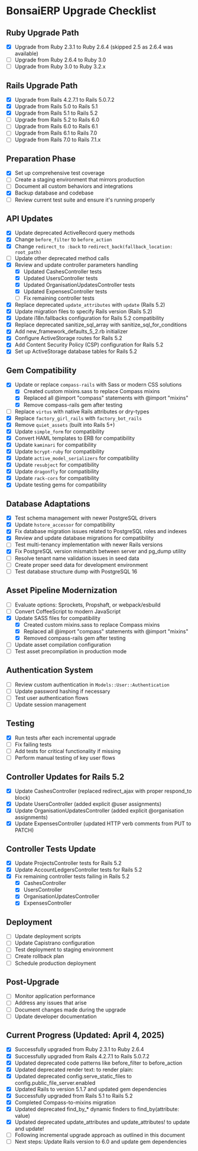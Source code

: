 # BonsaiERP Upgrade Checklist

## Ruby Upgrade Path
- [x] Upgrade from Ruby 2.3.1 to Ruby 2.6.4 (skipped 2.5 as 2.6.4 was available)
- [ ] Upgrade from Ruby 2.6.4 to Ruby 3.0
- [ ] Upgrade from Ruby 3.0 to Ruby 3.2.x

## Rails Upgrade Path
- [x] Upgrade from Rails 4.2.7.1 to Rails 5.0.7.2
- [x] Upgrade from Rails 5.0 to Rails 5.1
- [x] Upgrade from Rails 5.1 to Rails 5.2
- [ ] Upgrade from Rails 5.2 to Rails 6.0
- [ ] Upgrade from Rails 6.0 to Rails 6.1
- [ ] Upgrade from Rails 6.1 to Rails 7.0
- [ ] Upgrade from Rails 7.0 to Rails 7.1.x

## Preparation Phase
- [x] Set up comprehensive test coverage
- [ ] Create a staging environment that mirrors production
- [ ] Document all custom behaviors and integrations
- [x] Backup database and codebase
- [ ] Review current test suite and ensure it's running properly

## API Updates
- [x] Update deprecated ActiveRecord query methods
- [x] Change `before_filter` to `before_action`
- [x] Change `redirect_to :back` to `redirect_back(fallback_location: root_path)`
- [ ] Update other deprecated method calls
- [x] Review and update controller parameters handling
  - [x] Updated CashesController tests
  - [x] Updated UsersController tests
  - [x] Updated OrganisationUpdatesController tests
  - [x] Updated ExpensesController tests
  - [ ] Fix remaining controller tests
- [x] Replace deprecated `update_attributes` with `update` (Rails 5.2)
- [x] Update migration files to specify Rails version (Rails 5.2)
- [x] Update i18n.fallbacks configuration for Rails 5.2 compatibility
- [x] Replace deprecated sanitize_sql_array with sanitize_sql_for_conditions
- [x] Add new_framework_defaults_5_2.rb initializer
- [x] Configure ActiveStorage routes for Rails 5.2
- [x] Add Content Security Policy (CSP) configuration for Rails 5.2
- [x] Set up ActiveStorage database tables for Rails 5.2

## Gem Compatibility
- [x] Update or replace `compass-rails` with Sass or modern CSS solutions
  - [x] Created custom mixins.sass to replace Compass mixins
  - [x] Replaced all @import "compass" statements with @import "mixins"
  - [x] Remove compass-rails gem after testing
- [ ] Replace `virtus` with native Rails attributes or dry-types
- [x] Replace `factory_girl_rails` with `factory_bot_rails`
- [x] Remove `quiet_assets` (built into Rails 5+)
- [x] Update `simple_form` for compatibility
- [x] Convert HAML templates to ERB for compatibility
- [x] Update `kaminari` for compatibility
- [x] Update `bcrypt-ruby` for compatibility
- [x] Update `active_model_serializers` for compatibility
- [x] Update `resubject` for compatibility
- [x] Update `dragonfly` for compatibility
- [x] Update `rack-cors` for compatibility
- [x] Update testing gems for compatibility

## Database Adaptations
- [x] Test schema management with newer PostgreSQL drivers
- [x] Update `hstore_accessor` for compatibility
- [x] Fix database migration issues related to PostgreSQL roles and indexes
- [x] Review and update database migrations for compatibility
- [ ] Test multi-tenancy implementation with newer Rails versions
- [x] Fix PostgreSQL version mismatch between server and pg_dump utility
- [ ] Resolve tenant name validation issues in seed data
- [ ] Create proper seed data for development environment
- [ ] Test database structure dump with PostgreSQL 16

## Asset Pipeline Modernization
- [ ] Evaluate options: Sprockets, Propshaft, or webpack/esbuild
- [ ] Convert CoffeeScript to modern JavaScript
- [x] Update SASS files for compatibility
  - [x] Created custom mixins.sass to replace Compass mixins
  - [x] Replaced all @import "compass" statements with @import "mixins"
  - [x] Removed compass-rails gem after testing
- [ ] Update asset compilation configuration
- [ ] Test asset precompilation in production mode

## Authentication System
- [ ] Review custom authentication in `Models::User::Authentication`
- [ ] Update password hashing if necessary
- [ ] Test user authentication flows
- [ ] Update session management

## Testing
- [x] Run tests after each incremental upgrade
- [ ] Fix failing tests
- [ ] Add tests for critical functionality if missing
- [ ] Perform manual testing of key user flows

## Controller Updates for Rails 5.2
- [x] Update CashesController (replaced redirect_ajax with proper respond_to block)
- [x] Update UsersController (added explicit @user assignments)
- [x] Update OrganisationUpdatesController (added explicit @organisation assignments)
- [x] Update ExpensesController (updated HTTP verb comments from PUT to PATCH)

## Controller Tests Update
- [x] Update ProjectsController tests for Rails 5.2
- [x] Update AccountLedgersController tests for Rails 5.2
- [x] Fix remaining controller tests failing in Rails 5.2
  - [x] CashesController
  - [x] UsersController
  - [x] OrganisationUpdatesController
  - [x] ExpensesController

## Deployment
- [ ] Update deployment scripts
- [ ] Update Capistrano configuration
- [ ] Test deployment to staging environment
- [ ] Create rollback plan
- [ ] Schedule production deployment

## Post-Upgrade
- [ ] Monitor application performance
- [ ] Address any issues that arise
- [ ] Document changes made during the upgrade
- [ ] Update developer documentation

## Current Progress (Updated: April 4, 2025)
- [x] Successfully upgraded from Ruby 2.3.1 to Ruby 2.6.4
- [x] Successfully upgraded from Rails 4.2.7.1 to Rails 5.0.7.2
- [x] Updated deprecated code patterns like before_filter to before_action
- [x] Updated deprecated render text: to render plain:
- [x] Updated deprecated config.serve_static_files to config.public_file_server.enabled
- [x] Updated Rails to version 5.1.7 and updated gem dependencies
- [x] Successfully upgraded from Rails 5.1 to Rails 5.2
- [x] Completed Compass-to-mixins migration
- [x] Updated deprecated find_by_* dynamic finders to find_by(attribute: value)
- [x] Updated deprecated update_attributes and update_attributes! to update and update!
- [ ] Following incremental upgrade approach as outlined in this document
- [ ] Next steps: Update Rails version to 6.0 and update gem dependencies

